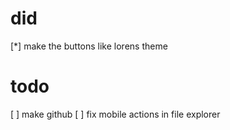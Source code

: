 # did

[*] make the buttons like lorens theme

# todo

[ ] make github
[ ] fix mobile actions in file explorer
